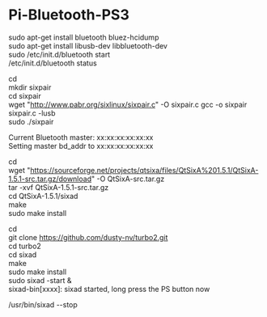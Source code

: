 # Pi-Bluetooth-PS3
 
sudo apt-get install bluetooth bluez-hcidump  
sudo apt-get install libusb-dev libbluetooth-dev  
sudo /etc/init.d/bluetooth start  
/etc/init.d/bluetooth status  
  
cd  
mkdir sixpair  
cd sixpair  
wget "http://www.pabr.org/sixlinux/sixpair.c" -O sixpair.c
gcc -o sixpair sixpair.c -lusb  
sudo ./sixpair

Current Bluetooth master: xx:xx:xx:xx:xx:xx  
Setting master bd_addr to xx:xx:xx:xx:xx:xx  
  
cd  
wget "https://sourceforge.net/projects/qtsixa/files/QtSixA%201.5.1/QtSixA-1.5.1-src.tar.gz/download" -O QtSixA-src.tar.gz  
tar -xvf QtSixA-1.5.1-src.tar.gz  
cd QtSixA-1.5.1/sixad  
make  
sudo make install  
  
cd  
git clone https://github.com/dusty-nv/turbo2.git  
cd turbo2  
cd sixad  
make  
sudo make install  
sudo sixad -start &  
sixad-bin[xxxx]: sixad started, long press the PS button now  
  
/usr/bin/sixad --stop  
